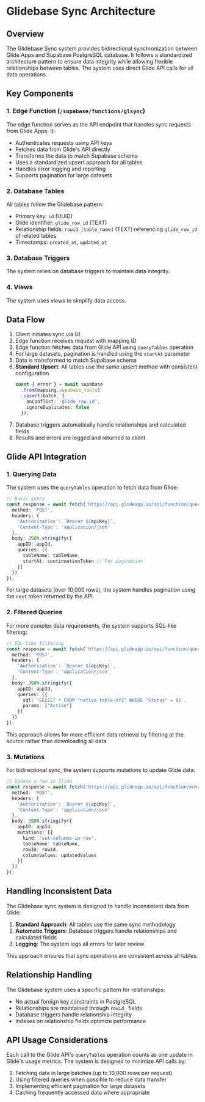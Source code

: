 # Glidebase Sync Architecture

## Overview

The Glidebase Sync system provides bidirectional synchronization between Glide Apps and Supabase PostgreSQL database. It follows a standardized architecture pattern to ensure data integrity while allowing flexible relationships between tables. The system uses direct Glide API calls for all data operations.

## Key Components

### 1. Edge Function (`/supabase/functions/glsync`)

The edge function serves as the API endpoint that handles sync requests from Glide Apps. It:

- Authenticates requests using API keys
- Fetches data from Glide's API directly
- Transforms the data to match Supabase schema
- Uses a standardized upsert approach for all tables
- Handles error logging and reporting
- Supports pagination for large datasets

### 2. Database Tables

All tables follow the Glidebase pattern:
- Primary key: `id` (UUID)
- Glide identifier: `glide_row_id` (TEXT)
- Relationship fields: `rowid_[table_name]` (TEXT) referencing `glide_row_id` of related tables
- Timestamps: `created_at`, `updated_at`

### 3. Database Triggers

The system relies on database triggers to maintain data integrity.

### 4. Views

The system uses views to simplify data access.

## Data Flow

1. Client initiates sync via UI
2. Edge function receives request with mapping ID
3. Edge function fetches data from Glide API using `queryTables` operation
4. For large datasets, pagination is handled using the `startAt` parameter
5. Data is transformed to match Supabase schema
6. **Standard Upsert**: All tables use the same upsert method with consistent configuration
   ```typescript
   const { error } = await supabase
     .from(mapping.supabase_table)
     .upsert(batch, { 
       onConflict: 'glide_row_id',
       ignoreDuplicates: false
     });
   ```
7. Database triggers automatically handle relationships and calculated fields
8. Results and errors are logged and returned to client

## Glide API Integration

### 1. Querying Data

The system uses the `queryTables` operation to fetch data from Glide:

```typescript
// Basic query
const response = await fetch('https://api.glideapp.io/api/function/queryTables', {
  method: 'POST',
  headers: {
    'Authorization': `Bearer ${apiKey}`,
    'Content-Type': 'application/json'
  },
  body: JSON.stringify({
    appID: appId,
    queries: [{ 
      tableName: tableName,
      startAt: continuationToken // For pagination
    }]
  })
});
```

For large datasets (over 10,000 rows), the system handles pagination using the `next` token returned by the API.

### 2. Filtered Queries

For more complex data requirements, the system supports SQL-like filtering:

```typescript
// SQL-like filtering
const response = await fetch('https://api.glideapp.io/api/function/queryTables', {
  method: 'POST',
  headers: {
    'Authorization': `Bearer ${apiKey}`,
    'Content-Type': 'application/json'
  },
  body: JSON.stringify({
    appID: appId,
    queries: [{
      sql: 'SELECT * FROM "native-table-XYZ" WHERE "Status" = $1',
      params: ["Active"]
    }]
  })
});
```

This approach allows for more efficient data retrieval by filtering at the source rather than downloading all data.

### 3. Mutations

For bidirectional sync, the system supports mutations to update Glide data:

```typescript
// Update a row in Glide
const response = await fetch('https://api.glideapp.io/api/function/mutateTables', {
  method: 'POST',
  headers: {
    'Authorization': `Bearer ${apiKey}`,
    'Content-Type': 'application/json'
  },
  body: JSON.stringify({
    appID: appId,
    mutations: [{
      kind: 'set-columns-in-row',
      tableName: tableName,
      rowID: rowId,
      columnValues: updatedValues
    }]
  })
});
```

## Handling Inconsistent Data

The Glidebase sync system is designed to handle inconsistent data from Glide:

1. **Standard Approach**: All tables use the same sync methodology
2. **Automatic Triggers**: Database triggers handle relationships and calculated fields
3. **Logging**: The system logs all errors for later review

This approach ensures that sync operations are consistent across all tables.

## Relationship Handling

The Glidebase system uses a specific pattern for relationships:

- No actual foreign key constraints in PostgreSQL
- Relationships are maintained through `rowid_` fields
- Database triggers handle relationship integrity
- Indexes on relationship fields optimize performance

## API Usage Considerations

Each call to the Glide API's `queryTables` operation counts as one update in Glide's usage metrics. The system is designed to minimize API calls by:

1. Fetching data in large batches (up to 10,000 rows per request)
2. Using filtered queries when possible to reduce data transfer
3. Implementing efficient pagination for large datasets
4. Caching frequently accessed data where appropriate
